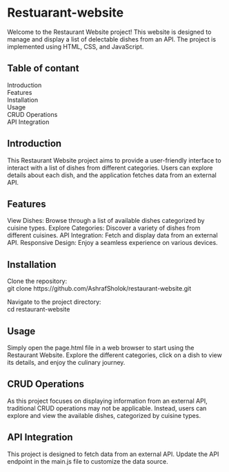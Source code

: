 # Restuarant-website
Welcome to the Restaurant Website project! This website is designed to manage and display a list of delectable dishes from an API. The project is implemented using HTML, CSS, and JavaScript.
<h2>Table of contant</h2>
Introduction <br>
Features <br>
Installation <br>
Usage <br>
CRUD Operations <br>
API Integration <br>

<h2>Introduction</h2>
This Restaurant Website project aims to provide a user-friendly interface to interact with a list of dishes from different categories. Users can explore details about each dish, and the application fetches data from an external API.

<h2>Features</h2>
View Dishes: Browse through a list of available dishes categorized by cuisine types.
Explore Categories: Discover a variety of dishes from different cuisines.
API Integration: Fetch and display data from an external API.
Responsive Design: Enjoy a seamless experience on various devices.

<h2>Installation</h2>
Clone the repository: <br>
git clone https://github.com/AshrafSholok/restaurant-website.git

Navigate to the project directory: <br>
cd restaurant-website

<h2>Usage</h2>
Simply open the page.html file in a web browser to start using the Restaurant Website. Explore the different categories, click on a dish to view its details, and enjoy the culinary journey.

<h2>CRUD Operations</h2>
As this project focuses on displaying information from an external API, traditional CRUD operations may not be applicable. Instead, users can explore and view the available dishes, categorized by cuisine types.

<h2>API Integration</h2>
This project is designed to fetch data from an external API. Update the API endpoint in the main.js file to customize the data source.
